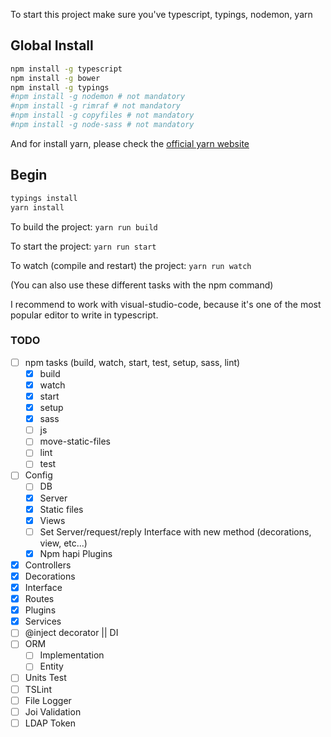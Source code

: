 To start this project make sure you've typescript, typings, nodemon, yarn

## Global Install

```bash
npm install -g typescript
npm install -g bower
npm install -g typings
#npm install -g nodemon # not mandatory
#npm install -g rimraf # not mandatory
#npm install -g copyfiles # not mandatory
#npm install -g node-sass # not mandatory
```

And for install yarn, please check the [official yarn website]

## Begin

```bash
typings install
yarn install
```

To build the project: ```yarn run build```

To start the project: ``` yarn run start ```

To watch (compile and restart) the project: ``` yarn run watch ```

(You can also use these different tasks with the npm command)

I recommend to work with visual-studio-code, because it's one of the most popular editor to write in typescript.

### TODO
- [ ] npm tasks (build, watch, start, test, setup, sass, lint)
    - [x] build
    - [x] watch
    - [x] start
    - [x] setup
    - [x] sass
    - [ ] js
    - [ ] move-static-files
    - [ ] lint
    - [ ] test
- [ ] Config
    - [ ] DB
    - [x] Server
    - [x] Static files
    - [x] Views
    - [ ] Set Server/request/reply Interface with new method (decorations, view, etc...)
    - [x] Npm hapi Plugins
- [x] Controllers
- [x] Decorations
- [x] Interface
- [x] Routes
- [x] Plugins
- [x] Services
- [ ] @inject decorator || DI
- [ ] ORM
    - [ ] Implementation
    - [ ] Entity
- [ ] Units Test
- [ ] TSLint
- [ ] File Logger
- [ ] Joi Validation
- [ ] LDAP Token

[official yarn website]: https://yarnpkg.com/fr/docs/install#linux-tab